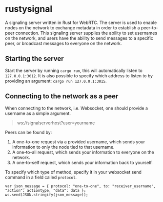 # rustysignal
A signaling server written in Rust for WebRTC.
The server is used to enable nodes on the network to exchange metadata in order to establish a peer-to-peer connection.
This signaling server supplies the ability to set usernames on the network, and users have the ability to send messages to a specific peer, or broadcast messages to everyone on the network.

## Starting the server
Start the server by running `cargo run`, this will automatically listen to `127.0.0.1:3012`. It is also possible to specify which address to listen to by providing an argument: `cargo run 127.0.0.1:3015`.

## Connecting to the network as a peer
When connecting to the network, i.e. Websocket, one should provide a username as a simple argument.
> ws://signalserverhost?user=yourname

Peers can be found by:
  1. A one-to-one request via a provided username, which sends your information to only the node tied to that username.
  2. A one-to-all request, which sends your information to everyone on the network.
  3. A one-to-self request, which sends your information back to yourself.
  
To specify which type of method, specify it in your websocket send command in a field called `protocol`.

```
var json_message = { protocol: "one-to-one", to: "receiver_username", "action": actiontype, "data": data };
ws.send(JSON.stringify(json_message));
```
